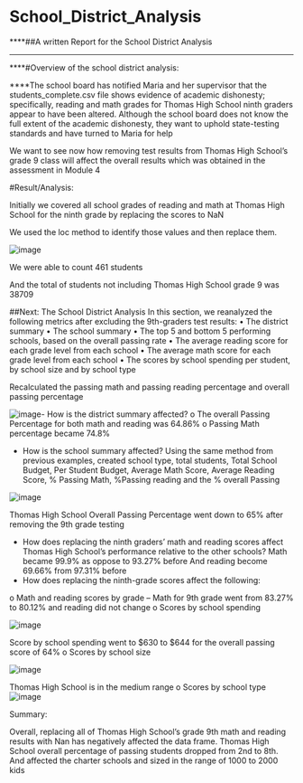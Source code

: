 # School_District_Analysis

****##A written Report for the School District Analysis




****
****#Overview of the school district analysis:


****The school board has notified Maria and her supervisor that the students_complete.csv file shows evidence of academic dishonesty; specifically, reading and math grades for Thomas High School ninth graders appear to have been altered. Although the school board does not know the full extent of the academic dishonesty, they want to uphold state-testing standards and have turned to Maria for help

We want to see now how removing test results from Thomas High School’s grade 9 class will affect the overall results which was obtained in the assessment in Module 4



#Result/Analysis:

Initially we covered all school grades of reading and math at Thomas High School for the ninth grade by replacing the scores to NaN

We used the loc method to identify those values and then replace them.
 
![image](https://user-images.githubusercontent.com/100106554/161361476-db15cdca-07cf-474d-86fe-a8cffa5473b9.png)

We were able to count 461 students

And the total of students not including Thomas High School grade 9 was 38709



##Next:
The School District Analysis
In this section, we reanalyzed the following metrics after excluding the 9th-graders test results:
•	The district summary
•	The school summary
•	The top 5 and bottom 5 performing schools, based on the overall passing rate
•	The average reading score for each grade level from each school
•	The average math score for each grade level from each school
•	The scores by school spending per student, by school size and by school type

Recalculated the passing math and passing reading percentage and overall passing percentage

 ![image](https://user-images.githubusercontent.com/100106554/161361494-f04f0034-5258-4d9c-9bb4-58971a8cd067.png)-	How is the district summary affected?
o	The overall Passing Percentage for both math and reading was 64.86%
o	Passing Math percentage became 74.8%

-	How is the school summary affected?
Using the same method from previous examples, created school type, total students, Total School Budget, Per Student Budget, Average Math Score, Average Reading Score, % Passing Math, %Passing reading and the % overall Passing
 
 ![image](https://user-images.githubusercontent.com/100106554/161361507-5cbf9a2b-74a6-46f3-b3ca-eed84d307292.png)

 
 
 
Thomas High School Overall Passing Percentage went down to 65% after removing the 9th grade testing
-	How does replacing the ninth graders’ math and reading scores affect Thomas High School’s performance relative to the other schools?
Math became 99.9% as oppose to 93.27% before
And reading become 69.66% from 97.31% before
-	How does replacing the ninth-grade scores affect the following:

o	Math and reading scores by grade – Math for 9th grade went from 83.27% to 80.12% and reading did not change
o	Scores by school spending

![image](https://user-images.githubusercontent.com/100106554/161361526-e2511d69-dbbd-4792-8e8a-56c309a28484.png)


Score by school spending went to $630 to $644 for the overall passing score of 64%
o	Scores by school size
 
 ![image](https://user-images.githubusercontent.com/100106554/161361537-91fe1d69-c3d1-498f-a14a-7ef0efacbf6a.png)

 
Thomas High School is in the medium range
o	Scores by school type
 ![image](https://user-images.githubusercontent.com/100106554/161361548-94d7be0a-ab9d-4430-93a4-af604c210b75.png)

Summary:

Overall, replacing all of Thomas High School’s grade 9th math and reading results with Nan has negatively affected the data frame. Thomas High School overall percentage of passing students dropped from 2nd to 8th. And affected the charter schools and sized in the range of 1000 to 2000 kids
